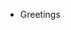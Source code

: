 - Greetings

<!---
chrismcarrico/chrismcarrico is a ✨ special ✨ repository because its `README.md` (this file) appears on your GitHub profile.
You can click the Preview link to take a look at your changes.
--->
